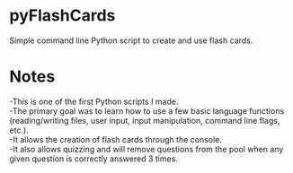 # pyFlashCards
Simple command line Python script to create and use flash cards.

# Notes
-This is one of the first Python scripts I made.  
-The primary goal was to learn how to use a few basic language functions (reading/writing files, user input, input manipulation, command line flags, etc.).  
-It allows the creation of flash cards through the console.  
-It also allows quizzing and will remove questions from the pool when any given question is correctly answered 3 times.
